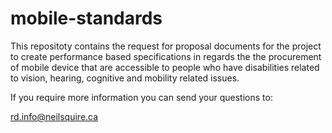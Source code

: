 # mobile-standards

This repositoty contains the request for proposal documents for the project to create performance based 
specifications in regards the the procurement of mobile device that are accessible to people who have disabilities
related to vision, hearing, cognitive and mobility related issues.

If you require more information you can send your questions to:

rd.info@neilsquire.ca

